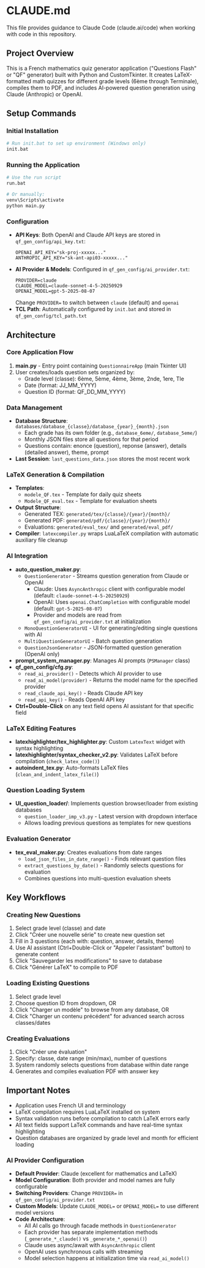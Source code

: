 # CLAUDE.md

This file provides guidance to Claude Code (claude.ai/code) when working with code in this repository.

## Project Overview

This is a French mathematics quiz generator application ("Questions Flash" or "QF" generator) built with Python and CustomTkinter. It creates LaTeX-formatted math quizzes for different grade levels (6ème through Terminale), compiles them to PDF, and includes AI-powered question generation using Claude (Anthropic) or OpenAI.

## Setup Commands

### Initial Installation
```bash
# Run init.bat to set up environment (Windows only)
init.bat
```

### Running the Application
```bash
# Use the run script
run.bat

# Or manually:
venv\Scripts\activate
python main.py
```

### Configuration
- **API Keys**: Both OpenAI and Claude API keys are stored in `qf_gen_config/api_key.txt`:
  ```
  OPENAI_API_KEY="sk-proj-xxxxx..."
  ANTHROPIC_API_KEY="sk-ant-api03-xxxxx..."
  ```
- **AI Provider & Models**: Configured in `qf_gen_config/ai_provider.txt`:
  ```
  PROVIDER=claude
  CLAUDE_MODEL=claude-sonnet-4-5-20250929
  OPENAI_MODEL=gpt-5-2025-08-07
  ```
  Change `PROVIDER=` to switch between `claude` (default) and `openai`
- **TCL Path**: Automatically configured by `init.bat` and stored in `qf_gen_config/tcl_path.txt`

## Architecture

### Core Application Flow
1. **main.py** - Entry point containing `QuestionnaireApp` (main Tkinter UI)
2. User creates/loads question sets organized by:
   - Grade level (classe): 6ème, 5ème, 4ème, 3ème, 2nde, 1ere, Tle
   - Date (format: JJ_MM_YYYY)
   - Question ID (format: QF_DD_MM_YYYY)

### Data Management
- **Database Structure**: `databases/database_{classe}/database_{year}_{month}.json`
  - Each grade has its own folder (e.g., `database_6eme/`, `database_5eme/`)
  - Monthly JSON files store all questions for that period
  - Questions contain: enonce (question), reponse (answer), details (detailed answer), theme, prompt
- **Last Session**: `last_questions_data.json` stores the most recent work

### LaTeX Generation & Compilation
- **Templates**:
  - `modele_QF.tex` - Template for daily quiz sheets
  - `Modele_QF_eval.tex` - Template for evaluation sheets
- **Output Structure**:
  - Generated TEX: `generated/tex/{classe}/{year}/{month}/`
  - Generated PDF: `generated/pdf/{classe}/{year}/{month}/`
  - Evaluations: `generated/eval_tex/` and `generated/eval_pdf/`
- **Compiler**: `latexcompiler.py` wraps LuaLaTeX compilation with automatic auxiliary file cleanup

### AI Integration
- **auto_question_maker.py**:
  - `QuestionGenerator` - Streams question generation from Claude or OpenAI
    - Claude: Uses `AsyncAnthropic` client with configurable model (default: `claude-sonnet-4-5-20250929`)
    - OpenAI: Uses `openai.ChatCompletion` with configurable model (default: `gpt-5-2025-08-07`)
    - Provider and models are read from `qf_gen_config/ai_provider.txt` at initialization
  - `MonoQuestionGeneratorUI` - UI for generating/editing single questions with AI
  - `MultiQuestionGeneratorUI` - Batch question generation
  - `QuestionJsonGenerator` - JSON-formatted question generation (OpenAI only)
- **prompt_system_manager.py**: Manages AI prompts (`PSManager` class)
- **qf_gen_config/cfg.py**:
  - `read_ai_provider()` - Detects which AI provider to use
  - `read_ai_model(provider)` - Returns the model name for the specified provider
  - `read_claude_api_key()` - Reads Claude API key
  - `read_api_key()` - Reads OpenAI API key
- **Ctrl+Double-Click** on any text field opens AI assistant for that specific field

### LaTeX Editing Features
- **latexhighlighter/tex_highlighter.py**: Custom `LatexText` widget with syntax highlighting
- **latexhighlighter/syntax_checker_v2.py**: Validates LaTeX before compilation (`check_latex_code()`)
- **autoindent_tex.py**: Auto-formats LaTeX files (`clean_and_indent_latex_file()`)

### Question Loading System
- **UI_question_loader/**: Implements question browser/loader from existing databases
  - `question_loader_imp_v3.py` - Latest version with dropdown interface
  - Allows loading previous questions as templates for new questions

### Evaluation Generator
- **tex_eval_maker.py**: Creates evaluations from date ranges
  - `load_json_files_in_date_range()` - Finds relevant question files
  - `extract_questions_by_date()` - Randomly selects questions for evaluation
  - Combines questions into multi-question evaluation sheets

## Key Workflows

### Creating New Questions
1. Select grade level (classe) and date
2. Click "Créer une nouvelle série" to create new question set
3. Fill in 3 questions (each with: question, answer, details, theme)
4. Use AI assistant (Ctrl+Double-Click or "Appeler l'assistant" button) to generate content
5. Click "Sauvegarder les modifications" to save to database
6. Click "Générer LaTeX" to compile to PDF

### Loading Existing Questions
1. Select grade level
2. Choose question ID from dropdown, OR
3. Click "Charger un modèle" to browse from any database, OR
4. Click "Charger un contenu précédent" for advanced search across classes/dates

### Creating Evaluations
1. Click "Créer une évaluation"
2. Specify: classe, date range (min/max), number of questions
3. System randomly selects questions from database within date range
4. Generates and compiles evaluation PDF with answer key

## Important Notes

- Application uses French UI and terminology
- LaTeX compilation requires LuaLaTeX installed on system
- Syntax validation runs before compilation to catch LaTeX errors early
- All text fields support LaTeX commands and have real-time syntax highlighting
- Question databases are organized by grade level and month for efficient loading

### AI Provider Configuration
- **Default Provider**: Claude (excellent for mathematics and LaTeX)
- **Model Configuration**: Both provider and model names are fully configurable
- **Switching Providers**: Change `PROVIDER=` in `qf_gen_config/ai_provider.txt`
- **Custom Models**: Update `CLAUDE_MODEL=` or `OPENAI_MODEL=` to use different model versions
- **Code Architecture**:
  - All AI calls go through facade methods in `QuestionGenerator`
  - Each provider has separate implementation methods (`_generate_*_claude()` vs `_generate_*_openai()`)
  - Claude uses async/await with `AsyncAnthropic` client
  - OpenAI uses synchronous calls with streaming
  - Model selection happens at initialization time via `read_ai_model()`
